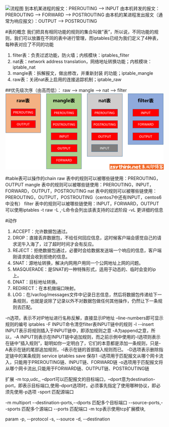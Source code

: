 
![流程图](iptable.png)
到本机某进程的报文：PREROUTING –> INPUT
由本机转发的报文：PREROUTING –> FORWARD –> POSTROUTING
由本机的某进程发出报文（通常为响应报文）：OUTPUT –> POSTROUTING

#表的概念
我们把具有相同功能的规则的集合叫做”表”，所以说，不同功能的规则，我们可以放置在不同的表中进行管理，而iptables已经为我们定义了4种表，每种表对应了不同的功能

1. filter表：负责过滤功能，防火墙；内核模块：iptables_filter
2. nat表：network address translation，网络地址转换功能；内核模块：iptable_nat
3. mangle表：拆解报文，做出修改，并重新封装 的功能；iptable_mangle
4. raw表：关闭nat表上启用的连接追踪机制；iptable_raw

##优先级次序（由高而低）：
    raw –> mangle –> nat –> filter
![table](iptable_table.png)

#table表可以操作的chain
raw     表中的规则可以被哪些链使用：PREROUTING，OUTPUT
mangle  表中的规则可以被哪些链使用：PREROUTING，INPUT，FORWARD，OUTPUT，POSTROUTING
nat     表中的规则可以被哪些链使用：PREROUTING，OUTPUT，POSTROUTING（centos7中还有INPUT，centos6中没有）
filter  表中的规则可以被哪些链使用：INPUT，FORWARD，OUTPUT
可以使用iptables -t raw -L ,-L命令会列出该表支持的过滤阶段 -vL 更详细的信息



#动作
1. ACCEPT：允许数据包通过。
2. DROP：直接丢弃数据包，不给任何回应信息，这时候客户端会感觉自己的请求泥牛入海了，过了超时时间才会有反应。
3. REJECT：拒绝数据包通过，必要时会给数据发送端一个响应的信息，客户端刚请求就会收到拒绝的信息。
4. SNAT：源地址转换，解决内网用户用同一个公网地址上网的问题。
5. MASQUERADE：是SNAT的一种特殊形式，适用于动态的、临时会变的ip上。
6. DNAT：目标地址转换。
7. REDIRECT：在本机做端口映射。
8. LOG：在/var/log/messages文件中记录日志信息，然后将数据包传递给下一条规则，也就是说除了记录以外不对数据包做任何其他操作，仍然让下一条规则去匹配。



-n选项，表示不对IP地址进行名称反解，直接显示IP地址
–line-numbers即可显示规则的编号
iptables -F INPUT命令清空filter表INPUT链中的规则
-I --insert INPUT表示将规则插入于INPUT链中，即添加规则之意
-A为append之意，所以，-A INPUT则表示在INPUT链中追加规则，而之前示例中使用的-I选项则表示在链中”插入规则”，聪明如你一定明白了，它们的本意都是添加一条规则，只是-A表示在链的尾部追加规则，-I表示在链的首部插入规则而已。
-D选项表示删除指定链中的某条规则 
service iptables save 保存1
-i选项用于匹配报文从哪个网卡流入，只能用于PREROUTING链、INPUT链、FORWARD链
-o选项用于匹配报文将从哪个网卡流出,只能用于FORWARD链、OUTPUT链、POSTROUTING链

扩展
-m tcp,udc,,
–dport可以匹配报文的目标端口，–dport意为destination-port，即表示目标端口,使用–dport选项时，必须事先指定了使用哪种协议，即必须先使用-p选项
-sport 匹配源端口

-m multiport
--destination-ports,--dports 匹配多个目标端口
--source-ports,--sports 匹配多个源端口
--ports 匹配端口
-m tcp表示使用tcp扩展模块,

param
    -p, --protocol
    -s, --source
    -d, --destination




